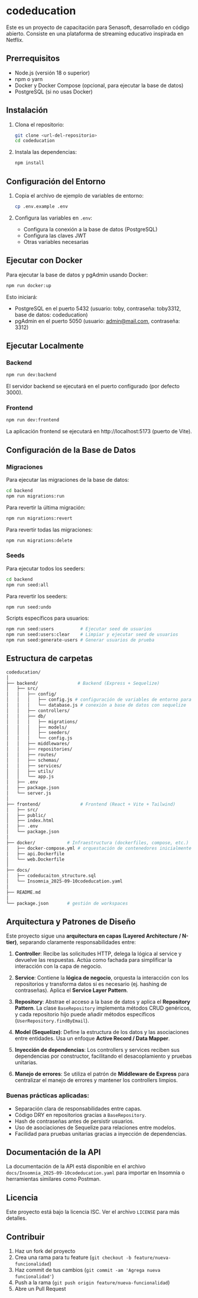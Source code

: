 # codeducation

Este es un proyecto de capacitación para Senasoft, desarrollado en código abierto. Consiste en una plataforma de streaming educativo inspirada en Netflix.

## Prerrequisitos

- Node.js (versión 18 o superior)
- npm o yarn
- Docker y Docker Compose (opcional, para ejecutar la base de datos)
- PostgreSQL (si no usas Docker)

## Instalación

1. Clona el repositorio:
   ```bash
   git clone <url-del-repositorio>
   cd codeducation
   ```

2. Instala las dependencias:
   ```bash
   npm install
   ```

## Configuración del Entorno

1. Copia el archivo de ejemplo de variables de entorno:
   ```bash
   cp .env.example .env
   ```

2. Configura las variables en `.env`:
   - Configura la conexión a la base de datos (PostgreSQL)
   - Configura las claves JWT
   - Otras variables necesarias

## Ejecutar con Docker

Para ejecutar la base de datos y pgAdmin usando Docker:

```bash
npm run docker:up
```

Esto iniciará:
- PostgreSQL en el puerto 5432 (usuario: toby, contraseña: toby3312, base de datos: codeducation)
- pgAdmin en el puerto 5050 (usuario: admin@mail.com, contraseña: 3312)

## Ejecutar Localmente

### Backend

```bash
npm run dev:backend
```

El servidor backend se ejecutará en el puerto configurado (por defecto 3000).

### Frontend

```bash
npm run dev:frontend
```

La aplicación frontend se ejecutará en http://localhost:5173 (puerto de Vite).

## Configuración de la Base de Datos

### Migraciones

Para ejecutar las migraciones de la base de datos:

```bash
cd backend
npm run migrations:run
```

Para revertir la última migración:

```bash
npm run migrations:revert
```

Para revertir todas las migraciones:

```bash
npm run migrations:delete
```

### Seeds

Para ejecutar todos los seeders:

```bash
cd backend
npm run seed:all
```

Para revertir los seeders:

```bash
npm run seed:undo
```

Scripts específicos para usuarios:

```bash
npm run seed:users          # Ejecutar seed de usuarios
npm run seed:users:clear    # Limpiar y ejecutar seed de usuarios
npm run seed:generate-users # Generar usuarios de prueba
```

## Estructura de carpetas

```bash
codeducation/
│
├── backend/               # Backend (Express + Sequelize)
│   ├── src/
│   │   ├── config/
│   │   │   ├── config.js # configuración de variables de entorno para usarlas
│   │   │   └── database.js # conexión a base de datos con sequelize
│   │   ├── controllers/
│   │   ├── db/
│   │   │   ├── migrations/
│   │   │   ├── models/
│   │   │   ├── seeders/
│   │   │   └── config.js
│   │   ├── middlewares/
│   │   ├── repositories/
│   │   ├── routes/
│   │   ├── schemas/
│   │   ├── services/
│   │   ├── utils/
│   │   └── app.js
│   ├── .env
│   ├── package.json
│   └── server.js
│
├── frontend/               # Frontend (React + Vite + Tailwind)
│   ├── src/
│   ├── public/
│   ├── index.html
│   ├── .env
│   └── package.json
│
├── docker/            # Infraestructura (dockerfiles, compose, etc.)
│   ├── docker-compose.yml # orquestación de contenedores inicialmente de postgres y pgadmin
│   ├── api.Dockerfile
│   └── web.Dockerfile
│
├── docs/
│   ├── codeducaiton_structure.sql
│   └── Insomnia_2025-09-10codeducation.yaml
│
├── README.md
│
└── package.json       # gestión de workspaces
```

## Arquitectura y Patrones de Diseño

Este proyecto sigue una **arquitectura en capas (Layered Architecture / N-tier)**, separando claramente responsabilidades entre:

1. **Controller**:
   Recibe las solicitudes HTTP, delega la lógica al service y devuelve las respuestas. Actúa como fachada para simplificar la interacción con la capa de negocio.

2. **Service**:
   Contiene la **lógica de negocio**, orquesta la interacción con los repositorios y transforma datos si es necesario (ej. hashing de contraseñas). Aplica el **Service Layer Pattern**.

3. **Repository**:
   Abstrae el acceso a la base de datos y aplica el **Repository Pattern**. La clase `BaseRepository` implementa métodos CRUD genéricos, y cada repositorio hijo puede añadir métodos específicos (`UserRepository.findByEmail`).

4. **Model (Sequelize)**:
   Define la estructura de los datos y las asociaciones entre entidades. Usa un enfoque **Active Record / Data Mapper**.

5. **Inyección de dependencias**:
   Los controllers y services reciben sus dependencias por constructor, facilitando el desacoplamiento y pruebas unitarias.

6. **Manejo de errores**:
   Se utiliza el patrón de **Middleware de Express** para centralizar el manejo de errores y mantener los controllers limpios.

### Buenas prácticas aplicadas:
- Separación clara de responsabilidades entre capas.
- Código DRY en repositorios gracias a `BaseRepository`.
- Hash de contraseñas antes de persistir usuarios.
- Uso de asociaciones de Sequelize para relaciones entre modelos.
- Facilidad para pruebas unitarias gracias a inyección de dependencias.

## Documentación de la API

La documentación de la API está disponible en el archivo `docs/Insomnia_2025-09-10codeducation.yaml` para importar en Insomnia o herramientas similares como Postman.

## Licencia

Este proyecto está bajo la licencia ISC. Ver el archivo `LICENSE` para más detalles.

## Contribuir

1. Haz un fork del proyecto
2. Crea una rama para tu feature (`git checkout -b feature/nueva-funcionalidad`)
3. Haz commit de tus cambios (`git commit -am 'Agrega nueva funcionalidad'`)
4. Push a la rama (`git push origin feature/nueva-funcionalidad`)
5. Abre un Pull Request
